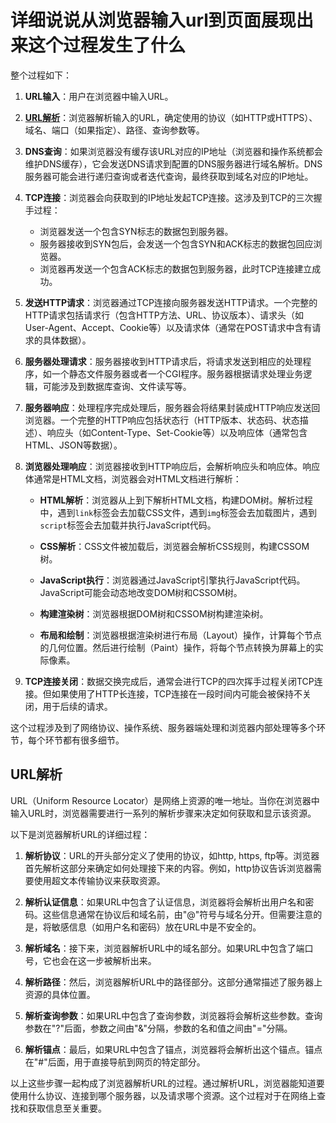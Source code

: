 # 详细说说从浏览器输入url到页面展现出来这个过程发生了什么

整个过程如下：

1. **URL输入**：用户在浏览器中输入URL。

2. [**URL解析**](#url解析)：浏览器解析输入的URL，确定使用的协议（如HTTP或HTTPS）、域名、端口（如果指定）、路径、查询参数等。

3. **DNS查询**：如果浏览器没有缓存该URL对应的IP地址（浏览器和操作系统都会维护DNS缓存），它会发送DNS请求到配置的DNS服务器进行域名解析。DNS服务器可能会进行递归查询或者迭代查询，最终获取到域名对应的IP地址。

4. **TCP连接**：浏览器会向获取到的IP地址发起TCP连接。这涉及到TCP的三次握手过程：

   - 浏览器发送一个包含SYN标志的数据包到服务器。
   - 服务器接收到SYN包后，会发送一个包含SYN和ACK标志的数据包回应浏览器。
   - 浏览器再发送一个包含ACK标志的数据包到服务器，此时TCP连接建立成功。

5. **发送HTTP请求**：浏览器通过TCP连接向服务器发送HTTP请求。一个完整的HTTP请求包括请求行（包含HTTP方法、URL、协议版本）、请求头（如User-Agent、Accept、Cookie等）以及请求体（通常在POST请求中含有请求的具体数据）。

6. **服务器处理请求**：服务器接收到HTTP请求后，将请求发送到相应的处理程序，如一个静态文件服务器或者一个CGI程序。服务器根据请求处理业务逻辑，可能涉及到数据库查询、文件读写等。

7. **服务器响应**：处理程序完成处理后，服务器会将结果封装成HTTP响应发送回浏览器。一个完整的HTTP响应包括状态行（HTTP版本、状态码、状态描述）、响应头（如Content-Type、Set-Cookie等）以及响应体（通常包含HTML、JSON等数据）。

8. **浏览器处理响应**：浏览器接收到HTTP响应后，会解析响应头和响应体。响应体通常是HTML文档，浏览器会对HTML文档进行解析：

   - **HTML解析**：浏览器从上到下解析HTML文档，构建DOM树。解析过程中，遇到`link`标签会去加载CSS文件，遇到`img`标签会去加载图片，遇到`script`标签会去加载并执行JavaScript代码。

   - **CSS解析**：CSS文件被加载后，浏览器会解析CSS规则，构建CSSOM树。

   - **JavaScript执行**：浏览器通过JavaScript引擎执行JavaScript代码。JavaScript可能会动态地改变DOM树和CSSOM树。

   - **构建渲染树**：浏览器根据DOM树和CSSOM树构建渲染树。

   - **布局和绘制**：浏览器根据渲染树进行布局（Layout）操作，计算每个节点的几何位置。然后进行绘制（Paint）操作，将每个节点转换为屏幕上的实际像素。

9. **TCP连接关闭**：数据交换完成后，通常会进行TCP的四次挥手过程关闭TCP连接。但如果使用了HTTP长连接，TCP连接在一段时间内可能会被保持不关闭，用于后续的请求。

这个过程涉及到了网络协议、操作系统、服务器端处理和浏览器内部处理等多个环节，每个环节都有很多细节。

## URL解析

URL（Uniform Resource Locator）是网络上资源的唯一地址。当你在浏览器中输入URL时，浏览器需要进行一系列的解析步骤来决定如何获取和显示该资源。

以下是浏览器解析URL的详细过程：

1. **解析协议**：URL的开头部分定义了使用的协议，如http, https, ftp等。浏览器首先解析这部分来确定如何处理接下来的内容。例如，http协议告诉浏览器需要使用超文本传输协议来获取资源。

2. **解析认证信息**：如果URL中包含了认证信息，浏览器将会解析出用户名和密码。这些信息通常在协议后和域名前，由"@"符号与域名分开。但需要注意的是，将敏感信息（如用户名和密码）放在URL中是不安全的。

3. **解析域名**：接下来，浏览器解析URL中的域名部分。如果URL中包含了端口号，它也会在这一步被解析出来。

4. **解析路径**：然后，浏览器解析URL中的路径部分。这部分通常描述了服务器上资源的具体位置。

5. **解析查询参数**：如果URL中包含了查询参数，浏览器将会解析这些参数。查询参数在"?"后面，参数之间由"&"分隔，参数的名和值之间由"="分隔。

6. **解析锚点**：最后，如果URL中包含了锚点，浏览器将会解析出这个锚点。锚点在"#"后面，用于直接导航到网页的特定部分。

以上这些步骤一起构成了浏览器解析URL的过程。通过解析URL，浏览器能知道要使用什么协议、连接到哪个服务器，以及请求哪个资源。这个过程对于在网络上查找和获取信息至关重要。
